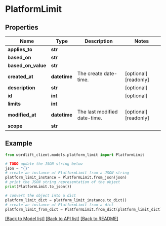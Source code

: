 # PlatformLimit


## Properties

Name | Type | Description | Notes
------------ | ------------- | ------------- | -------------
**applies_to** | **str** |  | 
**based_on** | **str** |  | 
**based_on_value** | **str** |  | 
**created_at** | **datetime** | The create date-time. | [optional] [readonly] 
**description** | **str** |  | [optional] 
**id** | **int** |  | [optional] 
**limits** | **int** |  | 
**modified_at** | **datetime** | The last modified date-time. | [optional] [readonly] 
**scope** | **str** |  | 

## Example

```python
from wordlift_client.models.platform_limit import PlatformLimit

# TODO update the JSON string below
json = "{}"
# create an instance of PlatformLimit from a JSON string
platform_limit_instance = PlatformLimit.from_json(json)
# print the JSON string representation of the object
print(PlatformLimit.to_json())

# convert the object into a dict
platform_limit_dict = platform_limit_instance.to_dict()
# create an instance of PlatformLimit from a dict
platform_limit_from_dict = PlatformLimit.from_dict(platform_limit_dict)
```
[[Back to Model list]](../README.md#documentation-for-models) [[Back to API list]](../README.md#documentation-for-api-endpoints) [[Back to README]](../README.md)


